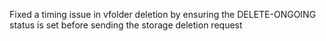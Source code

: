 Fixed a timing issue in vfolder deletion by ensuring the DELETE-ONGOING status is set before sending the storage deletion request
